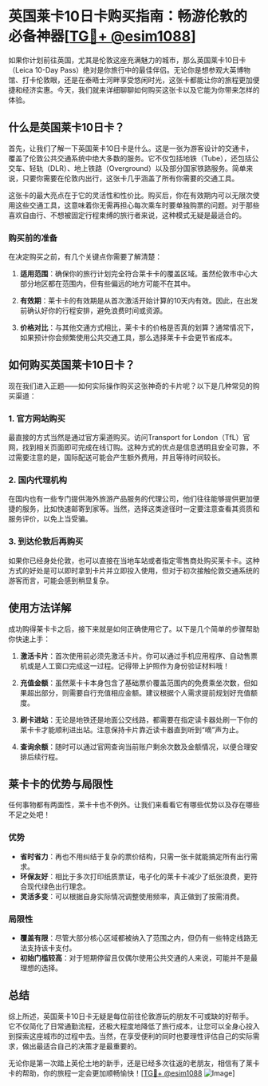 # 英国莱卡10日卡购买指南：畅游伦敦的必备神器[[TG💪+ @esim1088](https://t.me/s/esim1088)]

如果你计划前往英国，尤其是伦敦这座充满魅力的城市，那么英国莱卡10日卡（Leica 10-Day Pass）绝对是你旅行中的最佳伴侣。无论你是想参观大英博物馆、打卡伦敦眼，还是在泰晤士河畔享受悠闲时光，这张卡都能让你的旅程更加便捷和经济实惠。今天，我们就来详细聊聊如何购买这张卡以及它能为你带来怎样的体验。

## 什么是英国莱卡10日卡？

首先，让我们了解一下英国莱卡10日卡是什么。这是一张为游客设计的交通卡，覆盖了伦敦公共交通系统中绝大多数的服务。它不仅包括地铁（Tube），还包括公交车、轻轨（DLR）、地上铁路（Overground）以及部分国家铁路服务。简单来说，只要你需要在伦敦内出行，这张卡几乎涵盖了所有你需要的交通工具。

这张卡的最大亮点在于它的灵活性和性价比。购买后，你在有效期内可以无限次使用这些交通工具，这意味着你无需再担心每次乘车时要单独购票的问题。对于那些喜欢自由行、不想被固定行程束缚的旅行者来说，这种模式无疑是最适合的。

### 购买前的准备

在决定购买之前，有几个关键点你需要了解清楚：

1. **适用范围**：确保你的旅行计划完全符合莱卡卡的覆盖区域。虽然伦敦市中心大部分地区都在范围内，但有些偏远的地方可能不在其中。
   
2. **有效期**：莱卡卡的有效期是从首次激活开始计算的10天内有效。因此，在出发前确认好你的行程安排，避免浪费时间或资源。

3. **价格对比**：与其他交通方式相比，莱卡卡的价格是否真的划算？通常情况下，如果预计你会频繁使用公共交通工具，那么选择莱卡卡会更节省成本。

## 如何购买英国莱卡10日卡？

现在我们进入正题——如何实际操作购买这张神奇的卡片呢？以下是几种常见的购买渠道：

### 1. 官方网站购买

最直接的方式当然是通过官方渠道购买。访问Transport for London（TfL）官网，找到相关页面即可完成在线订购。这种方式的优点是信息透明且安全可靠，不过需要注意的是，国际配送可能会产生额外费用，并且等待时间较长。

### 2. 国内代理机构

在国内也有一些专门提供海外旅游产品服务的代理公司，他们往往能够提供更加便捷的服务，比如快速邮寄到家等。当然，选择这类途径时一定要注意查看其资质和服务评价，以免上当受骗。

### 3. 到达伦敦后再购买

如果你已经身处伦敦，也可以直接在当地车站或者指定零售商处购买莱卡卡。这种方式的好处是可以即时拿到卡片并立即投入使用，但对于初次接触伦敦交通系统的游客而言，可能会感到稍显复杂。

## 使用方法详解

成功购得莱卡卡之后，接下来就是如何正确使用它了。以下是几个简单的步骤帮助你快速上手：

1. **激活卡片**：首次使用前必须先激活卡片。你可以通过手机应用程序、自动售票机或是人工窗口完成这一过程。记得带上护照作为身份验证材料哦！

2. **充值金额**：虽然莱卡卡本身包含了基础票价覆盖范围内的免费乘坐次数，但如果超出部分，则需要自行充值相应金额。建议根据个人需求提前规划好充值额度。

3. **刷卡进站**：无论是地铁还是地面公交线路，都需要在指定读卡器处刷一下你的莱卡卡才能顺利进出站。注意保持卡片靠近读卡器直到听到“嘀”声为止。

4. **查询余额**：随时可以通过官网查询当前账户剩余次数及金额情况，以便合理安排后续行程。

## 莱卡卡的优势与局限性

任何事物都有两面性，莱卡卡也不例外。让我们来看看它有哪些优势以及存在哪些不足之处吧！

### 优势

- **省时省力**：再也不用纠结于复杂的票价结构，只需一张卡就能搞定所有出行需求。
- **环保友好**：相比于多次打印纸质票证，电子化的莱卡卡减少了纸张浪费，更符合现代绿色出行理念。
- **灵活多变**：可以根据自身实际情况调整使用频率，真正做到了按需消费。

### 局限性

- **覆盖有限**：尽管大部分核心区域都被纳入了范围之内，但仍有一些特定线路无法支持该卡支付。
- **初始门槛较高**：对于短期停留且仅偶尔使用公共交通的人来说，可能并不是最理想的选择。

## 总结

综上所述，英国莱卡10日卡无疑是每位前往伦敦游玩的朋友不可或缺的好帮手。它不仅简化了日常通勤流程，还极大程度地降低了旅行成本，让您可以全身心投入到探索这座城市的过程中去。当然，在享受便利的同时也要理性评估自己的实际需求，做出最适合自己的决策才是最重要的。

无论你是第一次踏上英伦土地的新手，还是已经多次往返的老朋友，相信有了莱卡卡的帮助，你的旅程一定会更加顺畅愉快！[[TG💪+ @esim1088](https://t.me/s/esim1088) ![Image](https://i.postimg.cc/4NQfJmqS/Snipaste-2025-05-13-00-14-12.png)]